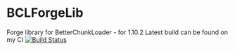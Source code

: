 # BCLForgeLib
Forge library for BetterChunkLoader - for 1.10.2
Latest build can be found on my CI [![Build Status](http://mc.communitybuilt.net:8080/job/BCLForgeLib/badge/icon)](http://mc.communitybuilt.net:8080/job/BCLForgeLib/)
